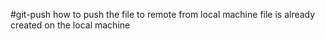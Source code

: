 #git-push
how to push the file to remote from local machine file is already created on the local machine 
